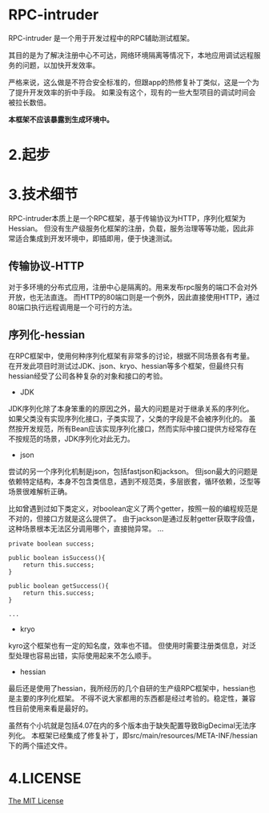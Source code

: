 # RPC-intruder
RPC-intruder 是一个用于开发过程中的RPC辅助测试框架。

其目的是为了解决注册中心不可达，网络环境隔离等情况下，本地应用调试远程服务的问题，以加快开发效率。

严格来说，这么做是不符合安全标准的，但跟app的热修复补丁类似，这是一个为了提升开发效率的折中手段。
如果没有这个，现有的一些大型项目的调试时间会被拉长数倍。

**本框架不应该暴露到生成环境中。**

# 2.起步

# 3.技术细节

RPC-intruder本质上是一个RPC框架，基于传输协议为HTTP，序列化框架为Hessian。
但没有生产级服务化框架的注册，负载，服务治理等等功能，因此非常适合集成到开发环境中，即插即用，便于快速测试。

## 传输协议-HTTP

对于多环境的分布式应用，注册中心是隔离的。用来发布rpc服务的端口不会对外开放，也无法直连。
而HTTP的80端口则是一个例外，因此直接使用HTTP，通过80端口执行远程调用是一个可行的方法。

## 序列化-hessian

在RPC框架中，使用何种序列化框架有非常多的讨论，根据不同场景各有考量。
在开发此项目时测试过JDK、json、kryo、hessian等多个框架，但最终只有hessian经受了公司各种复杂的对象和接口的考验。

- JDK

JDK序列化除了本身笨重的的原因之外，最大的问题是对于继承关系的序列化。
如果父类没有实现序列化接口，子类实现了，父类的字段是不会被序列化的。
虽然按开发规范，所有Bean应该实现序列化接口，然而实际中接口提供方经常存在不按规范的场景，JDK序列化对此无力。

- json

尝试的另一个序列化机制是json，包括fastjson和jackson。
但json最大的问题是依赖特定结构，本身不包含类信息，遇到不规范类，多层嵌套，循环依赖，泛型等场景很难解析正确。

比如曾遇到过如下类定义，对boolean定义了两个getter，按照一般的编程规范是不对的，但接口方就是这么提供了。
由于jackson是通过反射getter获取字段值，这种场景根本无法区分调用哪个，直接抛异常。
    ...
    
    private boolean success;
    
    public boolean isSuccess(){
        return this.success;
    }
    
    public boolean getSuccess(){
        return this.success;
    }
    
    ...

- kryo

kyro这个框架也有一定的知名度，效率也不错。
但使用时需要注册类信息，对泛型处理也容易出错，实际使用起来不怎么顺手。

- hessian

最后还是使用了hessian，我所经历的几个自研的生产级RPC框架中，hessian也是主要的序列化框架。
不得不说大家都用的东西都是经过考验的。稳定性，兼容性目前使用来看是最好的。

虽然有个小坑就是包括4.07在内的多个版本由于缺失配置导致BigDecimal无法序列化。
本框架已经集成了修复补丁，即src/main/resources/META-INF/hessian下的两个描述文件。

# 4.LICENSE
[The MIT License](LICENSE)